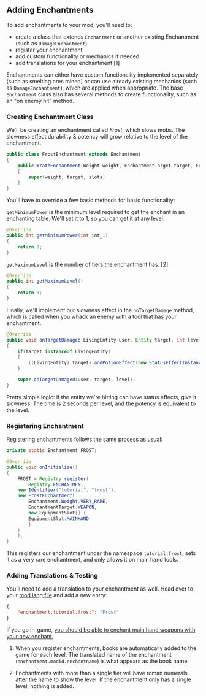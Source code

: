## Adding Enchantments

To add enchantments to your mod, you'll need to:

- create a class that extends `Enchantment` or another existing
  Enchantment (such as `DamageEnchantment`)
- register your enchantment
- add custom functionality or mechanics if needed
- add translations for your enchantment \[1\]

Enchantments can either have custom functionality implemented separately
(such as smelting ores mined) or can use already existing mechanics
(such as `DamageEnchantment`), which are applied when appropriate. The
base `Enchantment` class also has several methods to create
functionality, such as an "on enemy hit" method.

### Creating Enchantment Class

We'll be creating an enchantment called *Frost*, which slows mobs. The
slowness effect durability & potency will grow relative to the level of
the enchantment.

```java
public class FrostEnchantment extends Enchantment 
{
    public WrathEnchantment(Weight weight, EnchantmentTarget target, EquipmentSlot[] slots)
    {
        super(weight, target, slots)
    }
}
```

You'll have to override a few basic methods for basic functionality:

`getMinimumPower` is the minimum level required to get the enchant in an
enchanting table. We'll set it to 1, so you can get it at any level:

```java
@Override
public int getMinimumPower(int int_1)
{
    return 1;
}
```

`getMaximumLevel` is the number of tiers the enchantment has. \[2\]

```java
@Override
public int getMaximumLevel()
{
    return 3;
}
```

Finally, we'll implement our slowness effect in the `onTargetDamage`
method, which is called when you whack an enemy with a tool that has
your enchantment.

```java
@Override
public void onTargetDamaged(LivingEntity user, Entity target, int level)
{
    if(target instanceof LivingEntity)
    {
        ((LivingEntity) target).addPotionEffect(new StatusEffectInstance(StatusEffects.SLOWNESS, 20 * 2 * level, level - 1));
    }

    super.onTargetDamaged(user, target, level);
}
```

Pretty simple logic: if the entity we're hitting can have status
effects, give it slowness. The time is 2 seconds per level, and the
potency is equivalent to the level.

### Registering Enchantment

Registering enchantments follows the same process as usual:

```java
private static Enchantment FROST;

@Override
public void onInitialize()
{
    FROST = Registry.register(
        Registry.ENCHANTMENT,
    new Identifier("tutorial", "frost"),
    new FrostEnchantment(
        Enchantment.Weight.VERY_RARE,
        EnchantmentTarget.WEAPON,
        new EquipmentSlot[] {
        EquipmentSlot.MAINHAND
        }
    )
    );
}
```

This registers our enchantment under the namespace `tutorial:frost`,
sets it as a very rare enchantment, and only allows it on main hand
tools.

### Adding Translations & Testing

You'll need to add a translation to your enchantment as well. Head over
to your [mod lang file](.) and add a new entry:

```json
{
    "enchantment.tutorial.frost": "Frost"
}
```

If you go in-game, [you should be able to enchant main hand weapons with
your new enchant.](https://i.imgur.com/31nFl2H.png)

1. When you register enchantments, books are automatically added to the
   game for each level. The translated name of the enchantment
   (`enchantment.modid.enchantname`) is what appears as the book name.

2. Enchantments with more than a single tier will have roman numerals
   after the name to show the level. If the enchantment only has a
   single level, nothing is added.

